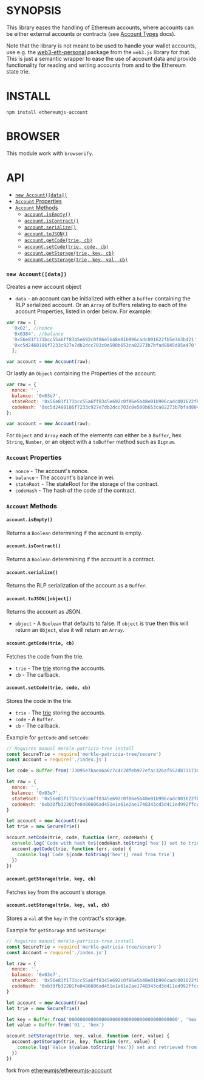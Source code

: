# SYNOPSIS
This library eases the handling of Ethereum accounts, where accounts can be either external accounts 
or contracts (see 
[Account Types](http://ethdocs.org/en/latest/contracts-and-transactions/account-types-gas-and-transactions.html) docs).

Note that the library is not meant to be used to handle your wallet accounts, use e.g. the
[web3-eth-personal](http://web3js.readthedocs.io/en/1.0/web3-eth-personal.html) package from the 
``web3.js`` library for that. This is just a semantic wrapper to ease the use of account data and
provide functionality for reading and writing accounts from and to the Ethereum state trie.

# INSTALL
`npm install ethereumjs-account`

# BROWSER
This module work with `browserify`.

# API
 - [`new Account([data])`](#new-accountdata)
  - [`Account` Properties](#account-properties)
  - [`Account` Methods](#account-methods)
    - [`account.isEmpty()`](#accountisempty)
    - [`account.isContract()`](#accountiscontract)
    - [`account.serialize()`](#accountserialize)
    - [`account.toJSON()`](#accounttojson)
    - [`account.getCode(trie, cb)`](#accountgetcodetrie-cb)
    - [`account.setCode(trie, code, cb)`](#accountsetcodetrie-code-cb)
    - [`account.getStorage(trie, key, cb)`](#accountgetstoragetrie-key-cb)
    - [`account.setStorage(trie, key, val, cb)`](#accountsetstoragetrie-key-val-cb)

### `new Account([data])`
Creates a new account object
- `data` - an account can be initialized with either a `buffer` containing the RLP serialized account.
 Or an `Array` of buffers relating to each of the account Properties, listed in order below.  For example:
```javascript
var raw = [ 
  '0x02', //nonce
  '0x0384', //balance
  '0x56e81f171bcc55a6ff8345e692c0f86e5b48e01b996cadc001622fb5e363b421', //stateRoot
  '0xc5d2460186f7233c927e7db2dcc703c0e500b653ca82273b7bfad8045d85a470'  //codeHash
  ];

var account = new Account(raw);
```

Or lastly an `Object` containing the Properties of the account:

```javascript
var raw = {
  nonce: '',
  balance: '0x03e7',
  stateRoot: '0x56e81f171bcc55a6ff8345e692c0f86e5b48e01b996cadc001622fb5e363b421',
  codeHash: '0xc5d2460186f7233c927e7db2dcc703c0e500b653ca82273b7bfad8045d85a470'
};

var account = new Account(raw);
```
For `Object` and `Array` each of the elements can either be a `Buffer`, hex `String`, `Number`, or an object with a `toBuffer` method such as `Bignum`.

### `Account` Properties
- `nonce` - The account's nonce.
- `balance`  - The account's balance in wei.
- `stateRoot` - The stateRoot for the storage of the contract.
- `codeHash` - The hash of the code of the contract.

### `Account` Methods

#### `account.isEmpty()`
Returns a `Boolean` determining if the account is empty.

#### `account.isContract()`
Returns a `Boolean` deteremining if the account is a contract.

#### `account.serialize()`
Returns the RLP serialization of the account as a `Buffer`.

#### `account.toJSON([object])`
Returns the account as JSON.
- `object` - A `Boolean` that defaults to false. If `object` is true then this will return an `Object`, else it will return an `Array`.

#### `account.getCode(trie, cb)`
Fetches the code from the trie.
- `trie` - The [trie](https://github.com/ethereumjs/merkle-patricia-tree) storing the accounts.
- `cb` - The callback.

#### `account.setCode(trie, code, cb)`
Stores the code in the trie.
- `trie` - The [trie](https://github.com/ethereumjs/merkle-patricia-tree) storing the accounts.
- `code` - A `Buffer`.
- `cb` - The callback.

Example for ``getCode`` and ``setCode``:
```javascript
// Requires manual merkle-patricia-tree install
const SecureTrie = require('merkle-patricia-tree/secure')
const Account = require('./index.js')

let code = Buffer.from('73095e7baea6a6c7c4c2dfeb977efac326af552d873173095e7baea6a6c7c4c2dfeb977efac326af552d873157', 'hex')

let raw = {
  nonce: '',
  balance: '0x03e7',
  stateRoot: '0x56e81f171bcc55a6ff8345e692c0f86e5b48e01b996cadc001622fb5e363b421',
  codeHash: '0xb30fb32201fe0486606ad451e1a61e2ae1748343cd3d411ed992ffcc0774edd4'
}

let account = new Account(raw)
let trie = new SecureTrie()

account.setCode(trie, code, function (err, codeHash) {
  console.log(`Code with hash 0x${codeHash.toString('hex')} set to trie`)
  account.getCode(trie, function (err, code) {
    console.log(`Code ${code.toString('hex')} read from trie`)
  })
})
```

#### `account.getStorage(trie, key, cb)`
Fetches `key` from the account's storage.

#### `account.setStorage(trie, key, val, cb)`
Stores a `val` at the `key` in the contract's storage.

Example for ``getStorage`` and ``setStorage``:

```javascript
// Requires manual merkle-patricia-tree install
const SecureTrie = require('merkle-patricia-tree/secure')
const Account = require('./index.js')

let raw = {
  nonce: '',
  balance: '0x03e7',
  stateRoot: '0x56e81f171bcc55a6ff8345e692c0f86e5b48e01b996cadc001622fb5e363b421',
  codeHash: '0xb30fb32201fe0486606ad451e1a61e2ae1748343cd3d411ed992ffcc0774edd4'
}

let account = new Account(raw)
let trie = new SecureTrie()

let key = Buffer.from('0000000000000000000000000000000000000000', 'hex')
let value = Buffer.from('01', 'hex')

account.setStorage(trie, key, value, function (err, value) {
  account.getStorage(trie, key, function (err, value) {
    console.log(`Value ${value.toString('hex')} set and retrieved from trie.`)
  })
})
```

fork from [ethereumjs/ethereumjs-account](https://github.com/ethereumjs/ethereumjs-account/commit/bcd7207621728ddad9d6487623a7fa37d76b2df8)
